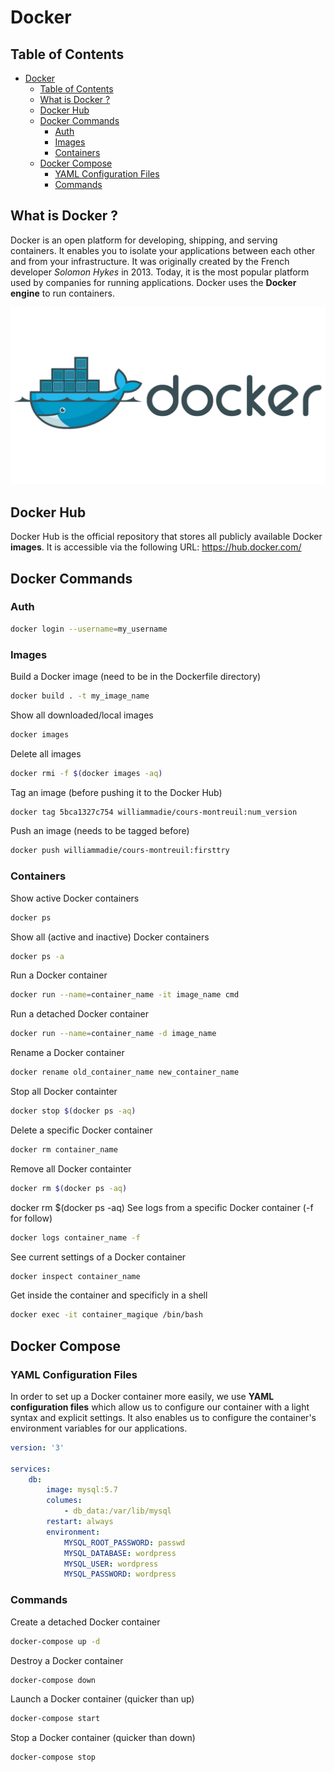 # Docker

## Table of Contents

- [Docker](#docker)
  - [Table of Contents](#table-of-contents)
  - [What is Docker ?](#what-is-docker-)
  - [Docker Hub](#docker-hub)
  - [Docker Commands](#docker-commands)
    - [Auth](#auth)
    - [Images](#images)
    - [Containers](#containers)
  - [Docker Compose](#docker-compose)
    - [YAML Configuration Files](#yaml-configuration-files)
    - [Commands](#commands)

## What is Docker ?

Docker is an open platform for developing, shipping, and serving containers. It enables you to isolate your applications between each other and from your infrastructure. It was originally created by the French developer *Solomon Hykes* in 2013. Today, it is the most popular platform used by companies for running applications. Docker uses the **Docker engine** to run containers.

![img_1](/networks/docker/resources/logo.jpg)

## Docker Hub

Docker Hub is the official repository that stores all publicly available Docker **images**. It is accessible via the following URL: https://hub.docker.com/

## Docker Commands

### Auth

```bash
docker login --username=my_username
```

### Images

Build a Docker image (need to be in the Dockerfile directory)
```bash
docker build . -t my_image_name
```

Show all downloaded/local images
```bash
docker images
```

Delete all images
```bash
docker rmi -f $(docker images -aq)
```

Tag an image (before pushing it to the Docker Hub)
```bash
docker tag 5bca1327c754 williammadie/cours-montreuil:num_version
```

Push an image (needs to be tagged before)
```bash
docker push williammadie/cours-montreuil:firsttry
```

### Containers

Show active Docker containers
```bash
docker ps
```

Show all (active and inactive) Docker containers 
```bash
docker ps -a
```

Run a Docker container
```bash
docker run --name=container_name -it image_name cmd
```

Run a detached Docker container
```bash
docker run --name=container_name -d image_name
```

Rename a Docker container
```bash
docker rename old_container_name new_container_name
```

Stop all Docker containter
```bash
docker stop $(docker ps -aq)
```

Delete a specific Docker container
```bash
docker rm container_name
```

Remove all Docker containter
```bash
docker rm $(docker ps -aq)
```

docker rm $(docker ps -aq)
See logs from a specific Docker container (-f for follow)
```bash
docker logs container_name -f
```

See current settings of a Docker container
```bash
docker inspect container_name
```

Get inside the container and specificly in a shell
```bash
docker exec -it container_magique /bin/bash
```

## Docker Compose

### YAML Configuration Files

In order to set up a Docker container more easily, we use **YAML configuration files** which allow us to configure our container with a light syntax and explicit settings. It also enables us to configure the container's environment variables for our applications.

```yaml
version: '3'

services:
    db:
        image: mysql:5.7
        columes:
            - db_data:/var/lib/mysql
        restart: always
        environment:
            MYSQL_ROOT_PASSWORD: passwd
            MYSQL_DATABASE: wordpress
            MYSQL_USER: wordpress
            MYSQL_PASSWORD: wordpress
```

### Commands

Create a detached Docker container
```bash
docker-compose up -d
```

Destroy a Docker container
```bash
docker-compose down
```

Launch a Docker container (quicker than up)
```bash
docker-compose start
```

Stop a Docker container (quicker than down)
```bash
docker-compose stop
```

